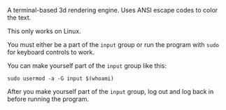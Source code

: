 A terminal-based 3d rendering engine. Uses ANSI escape codes to color the text.

This only works on Linux.

You must either be a part of the `input` group or run the program with `sudo` for keyboard controls to work.

You can make yourself part of the `input` group like this:

`sudo usermod -a -G input $(whoami)`

After you make yourself part of the `input` group, log out and log back in before running the program.

